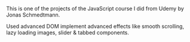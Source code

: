 This is one of the projects of the JavaScript course I did from Udemy by Jonas Schmedtmann.

Used advanced DOM implement advanced effects like smooth scrolling, lazy loading images, slider &amp; tabbed components.
